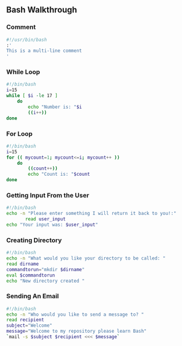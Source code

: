 ## Bash Walkthrough


### Comment

```bash
#!/usr/bin/bash
:' 
This is a multi-line comment
'

```

### While Loop

```bash
#!/bin/bash
i=15
while [ $i -le 17 ]
    do
        echo "Number is: "$i
        ((i++))
done
```

### For Loop

```bash
#!/bin/bash
i=15
for (( mycount=1; mycount<=i; mycount++ ))
    do
        ((count++))
        echo "Count is: "$count
done
```


### Getting Input From the User
```bash
#!/bin/bash
echo -n "Please enter something I will return it back to you!:"
       read user_input
echo "Your input was: $user_input"
```


### Creating Directory

```bash
#!/bin/bash
echo -n "What would you like your directory to be called: "
read dirname
commandtorun="mkdir $dirname"
eval $commandtorun
echo "New directory created "
```


### Sending An Email

```bash
#!/bin/bash
echo -n "Who would you like to send a message to? "
read recipient
subject="Welcome"
message="Welcome to my repository please learn Bash"
`mail -s $subject $recipient <<< $message`
```